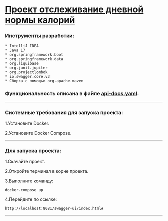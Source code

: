 # <u>Проект отслеживание дневной нормы калорий</u>

### Инструменты разработки:
```
* IntelliJ IDEA
* Java 17
* org.springframework.boot
* org.springframework.data
* org.liquibase
* org.junit.jupiter
* org.projectlombok
* io.swagger.core.v3
* Сборка с помощью org.apache.maven
```


### Функциональность описана в файле [api-docs.yaml](api-docs.yaml).

<hr>

### Системные требования для запуска проекта:

1.Установите Docker.

2.Установите Docker Compose.

<hr>

### Для запуска проекта:

1.Скачайте проект.

2.Откройте терминал в корне проекта.

3.Выполните команду:
```
docker-compose up 
```
4.Перейдите по ссылке:
```
http://localhost:8081/swagger-ui/index.html#
```

<hr>








